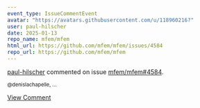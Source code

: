 ```yaml
---
event_type: IssueCommentEvent
avatar: "https://avatars.githubusercontent.com/u/118960216?"
user: paul-hilscher
date: 2025-01-13
repo_name: mfem/mfem
html_url: https://github.com/mfem/mfem/issues/4584
repo_url: https://github.com/mfem/mfem
---
```


<a href='https://github.com/paul-hilscher' target='_blank'>paul-hilscher</a> commented on issue <a href='https://github.com/mfem/mfem/issues/4584' target='_blank'>mfem/mfem#4584</a>.

<small>@denislachapelle, ...</small>

<a href='https://github.com/mfem/mfem/issues/4584' target='_blank'>View Comment</a>